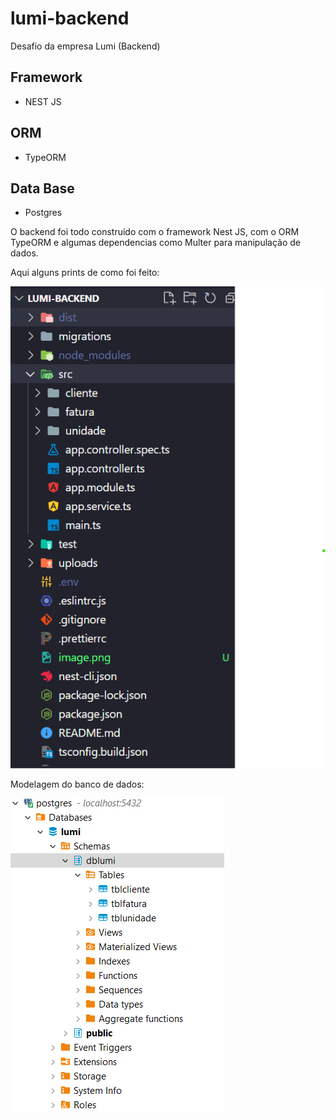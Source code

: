 # lumi-backend
Desafio da empresa Lumi (Backend)

## Framework
 - NEST JS

 ## ORM
  - TypeORM

  ## Data Base
   - Postgres

O backend foi todo construído com o framework Nest JS, com o ORM TypeORM e algumas dependencias como Multer para manipulação de dados.

Aqui alguns prints de como foi feito:

![Alt text](image-2.png)


Modelagem do banco de dados:

![Alt text](image-3.png)


